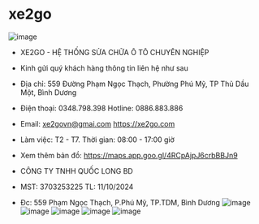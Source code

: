 # xe2go
![image](https://github.com/user-attachments/assets/7acd31df-32f2-4b46-8e95-b14c9988f817)
* XE2GO - HỆ THỐNG SỬA CHỮA Ô TÔ CHUYÊN NGHIỆP
* Kinh gửi quý khách hàng thông tin liên hệ như sau
* Địa chỉ: 559 Đường Phạm Ngọc Thạch, Phường Phú Mỹ, TP Thủ Dầu Một, Bình Dương
* Điện thoại: 0348.798.398 Hotline: 0886.883.886
* Email: xe2govn@gmai.com     https://xe2go.com
* Làm việc: T2 - T7. Thời gian: 08:00 - 17:00 giờ
* Xem thêm bản đồ: https://maps.app.goo.gl/4RCpAjpJ6crbBBJn9

* CÔNG TY TNHH QUỐC LONG BD
* MST: 3703253225 TL: 11/10/2024
* Đc: 559 Phạm Ngọc Thạch, P.Phú Mỹ, TP.TDM, Bình Dương
![image](https://github.com/user-attachments/assets/74112b59-c887-4339-9433-8166ec4e9377)
![image](https://github.com/user-attachments/assets/bff5219c-be16-4e8f-b262-2edfaa34b007)
![image](https://github.com/user-attachments/assets/5959e044-0f03-4a95-a1dc-205327f9e003)
![image](https://github.com/user-attachments/assets/6f121fc6-3cbc-4fd7-b58f-637ed7816b11)
![image](https://github.com/user-attachments/assets/72bab78c-43eb-4263-bb80-107928340cbb)

